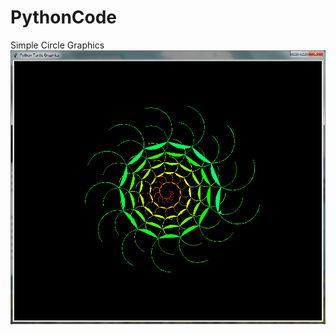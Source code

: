 # PythonCode
Simple Circle Graphics
![?](https://github.com/ayanarshad/PythonCode/blob/main/banner.png)
